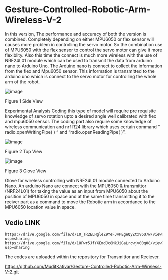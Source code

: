 # Gesture-Controlled-Robotic-Arm-Wireless-V-2

In this version, The performance and accuracy of both the version is combined. Completely depending on either MPU6050 or flex sensor will causes more problem in controlling the servo motor. So the combination use of MPU6050 with the flex sensor to control the servo motor can give it more flexiblity. Also this time the connect is much more wireless with the use of NRF24L01 module which can be used to transmit the data from arduino nano to Arduino Uno. The Arduino nano is connect to collect the information from the flex and Mpu6050 sensor. This information is transmitted to the arduino uno which is connect to the servo motor for controlling the whole arm of the robot.

![image](https://user-images.githubusercontent.com/113198082/191373353-ddd22bfc-1d5f-45b5-9f48-4f1352f1313e.png)


 
Figure 1 Side View

Experimental Analysis
Coding this type of model will require pre requisite knowledge of servo rotation upto a desired angle well calibrated with flex and mpu6050 sensor. The coding part also require some knowledge of wireless communication and nrf R24 library which uses certain command “ radio.openWritingPipe( ) “ and “radio.openReadingPipe( )”.

![image](https://user-images.githubusercontent.com/113198082/191373615-fb89063b-5750-429b-b3e4-15343dae95e3.png)

Figure 2 Top View

![image](https://user-images.githubusercontent.com/113198082/191373655-e1e59456-11e9-482b-af14-2f52a310aeb3.png)

Figure 3 Glove View

Glove for wireless controlling with NRF24L01 module connected to Arduino Nano. An arduino Nano are connect with the MPU6050 & transmittor (NRF24L01) for taking the value as an input from MPU6050 about the position of MPU6050 in space and at the same time transmitting it to the reciver part as a command to move the Robotic arm in accordance to the MPU6050 location value in space.

## Vedio LINK
    https://drive.google.com/file/d/10_TR2ELHgleZ9YeFJvPEgeQyZtxV6Q7w/view?usp=sharing
    https://drive.google.com/file/d/18Fwr5JfYXEmdJc8MkJiGaLrcwjv00q08/view?usp=sharing
    
The codes are uploaded within the repository for Transmittor and Reciever.

 https://github.com/MuditKatiyar/Gesture-Controlled-Robotic-Arm-Wireless-V-2.git


